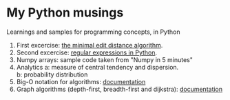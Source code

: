 # My Python musings
Learnings and samples for programming concepts, in Python

1. First excercise: [the minimal edit distance algorithm](./docs/01-minimal-edit-distance.md).
1. Second excercise: [regular expressions in Python](./docs/01-regular-expressions.md).
1. Numpy arrays: sample code taken from "Numpy in 5 minutes"
1. Analytics
    a: measure of central tendency and dispersion.  
    b: probability distribution
1. Big-O notation for algorithms: [documentation](./docs/03-big-o-notation.md)
1. Graph algorithms (depth-first, breadth-first and dijkstra): [documentation](./docs/04-graph-algorithms.md)
